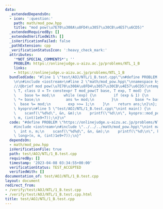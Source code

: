```yaml
---
data:
  _extendedDependsOn:
  - icon: ':question:'
    path: math/mod_pow.hpp
    title: "mod pow(\u7E70\u308A\u8FD4\u3057\u30CB\u4E57\u6CD5)"
  _extendedRequiredBy: []
  _extendedVerifiedWith: []
  _isVerificationFailed: false
  _pathExtension: cpp
  _verificationStatusIcon: ':heavy_check_mark:'
  attributes:
    '*NOT_SPECIAL_COMMENTS*': ''
    PROBLEM: https://onlinejudge.u-aizu.ac.jp/problems/NTL_1_B
    links:
    - https://onlinejudge.u-aizu.ac.jp/problems/NTL_1_B
  bundledCode: "#line 1 \"test/AOJ/NTL/1_B.test.cpp\"\n#define PROBLEM \"https://onlinejudge.u-aizu.ac.jp/problems/NTL_1_B\"\
    \n\n#include <iostream>\n#line 2 \"math/mod_pow.hpp\"\nnamespace kyopro {\n\n\
    ///@brief mod pow(\u7E70\u308A\u8FD4\u3057\u30CB\u4E57\u6CD5)\ntemplate <class\
    \ T, class U = T> constexpr T mod_pow(T base, T exp, T mod) {\n    U ans = 1;\n\
    \    base %= mod;\n    while (exp) {\n        if (exp & 1) {\n            ans\
    \ *= base;\n            ans %= mod;\n        }\n        base *= base;\n      \
    \  base %= mod;\n        exp >>= 1;\n    }\n    return ans;\n}\n};  // namespace\
    \ kyopro\n#line 5 \"test/AOJ/NTL/1_B.test.cpp\"\nint main() {\n    int n, m;\n\
    \    scanf(\"%d%d\", &n, &m);\n    printf(\"%d\\n\", kyopro::mod_pow<long long>(n,\
    \ m, (int)1e9+7));\n}\n"
  code: "#define PROBLEM \"https://onlinejudge.u-aizu.ac.jp/problems/NTL_1_B\"\n\n\
    #include <iostream>\n#include \"../../../math/mod_pow.hpp\"\nint main() {\n  \
    \  int n, m;\n    scanf(\"%d%d\", &n, &m);\n    printf(\"%d\\n\", kyopro::mod_pow<long\
    \ long>(n, m, (int)1e9+7));\n}"
  dependsOn:
  - math/mod_pow.hpp
  isVerificationFile: true
  path: test/AOJ/NTL/1_B.test.cpp
  requiredBy: []
  timestamp: '2023-04-08 03:34:55+00:00'
  verificationStatus: TEST_ACCEPTED
  verifiedWith: []
documentation_of: test/AOJ/NTL/1_B.test.cpp
layout: document
redirect_from:
- /verify/test/AOJ/NTL/1_B.test.cpp
- /verify/test/AOJ/NTL/1_B.test.cpp.html
title: test/AOJ/NTL/1_B.test.cpp
---
```

